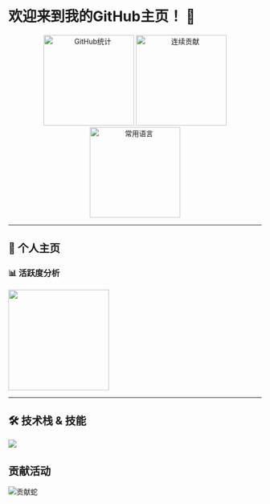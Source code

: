 # 欢迎来到我的GitHub主页！ 👋

<p align="center">
  <!-- GitHub统计卡片 -->
  <img height="180em" src="https://github-readme-stats.vercel.app/api?username=ShyDevilBoy&show_icons=true&theme=github_dark&hide_border=true&bg_color=00000000" alt="GitHub统计" />
  <img height="180em" src="https://github-readme-streak-stats.herokuapp.com/?user=ShyDevilBoy&theme=github_dark&hide_border=true&background=00000000" alt="连续贡献" />
  <img height="180em" src="https://github-readme-stats.vercel.app/api/top-langs/?username=ShyDevilBoy&layout=compact&theme=github_dark&hide_border=true&bg_color=00000000&langs_count=6" alt="常用语言" />
</p>

---

## 🌟 个人主页

### 📊 活跃度分析
<img src="https://github-readme-stats.vercel.app/api?username=ShyDevilBoy&show_icons=true&theme=radical&hide_border=true&count_private=true" height="200"/>

---

## 🛠️ 技术栈 & 技能
<img src="https://skillicons.dev/icons?i=ts,js,react,nodejs,py,git,vue,vite,mysql" />

## 贡献活动
![贡献蛇](https://ghchart.rshah.org/ShyDevilBoy)
